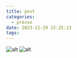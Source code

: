 ```yaml
---
title: post
categories:
  - presse
date: 2023-12-29 15:25:13
tags:
---
```

![alt](https://onedrive.live.com/?cid=DA0F559E8142E127&id=DA0F559E8142E127%21107&parId=root&o=OneUp)
![alt](https://onedrive.live.com/?cid=DA0F559E8142E127&id=DA0F559E8142E127%21106&parId=root&o=OneUp)
